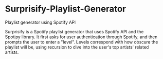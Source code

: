 # Surprisify-Playlist-Generator
Playlist generator using Spotify API

Surprisify is a Spotify playlist generator that uses Spotify API and the Spotipy library. It first asks for user
authentication through Spotify, and then prompts the user to enter a "level". Levels correspond with how obscure the
playlist will be, using recursion to dive into the user's top artists' related artists. 
